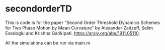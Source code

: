 # secondorderTD

This is code is for the paper "Second Order Threshold Dynamics Schemes for Two Phase Motion by Mean Curvature" by Alexander Zaitzeff, Selim Esedoglu and Krishna Garikipati. https://arxiv.org/abs/1911.05110. 

All the simulations can be run via main.m
